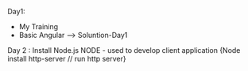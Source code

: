 Day1:
* My Training
* Basic Angular --> Soluntion-Day1 

Day 2 :
Install Node.js
NODE - used to develop client application {Node install http-server // run http server}

